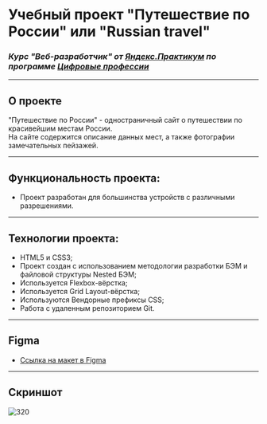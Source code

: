 # Учебный проект "Путешествие по России" или "Russian travel"
### _Курс "Веб-разработчик" от [Яндекс.Практикум](https://practicum.yandex.ru/web/) по программе [Цифровые профессии](https://profidigital.gosuslugi.ru/)_
---

## О проекте
"Путешествие по России" - одностраничный сайт о путешествии по красивейшим местам России.<br/>
На сайте содержится описание данных мест, а также фотографии замечательных пейзажей.<br/>

---

## Функциональность проекта:
* Проект разработан для большинства устройств с различными разрешениями.

---

## Технологии проекта:
* HTML5 и CSS3;
* Проект создан с использованием методологии разработки БЭМ и файловой структуры Nested БЭМ;
* Используется Flexbox-вёрстка;
* Используется Grid Layout-вёрстка;
* Используются Вендорные префиксы CSS;
* Работа с удаленным репозиторием Git.

---

## Figma
* [Ссылка на макет в Figma](https://www.figma.com/file/5S2WSbEFL6awjVWJ0NWL8Q/Sprint-3_-Russia-_-desktop-mobile?node-id=28503%3A0)

---

## Скриншот

![320](https://user-images.githubusercontent.com/51034216/214397079-abcb4708-9d16-42f4-aea0-9a6531609544.jpg)
